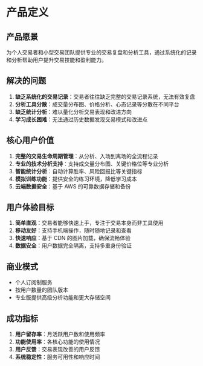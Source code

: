 # 产品定义

## 产品愿景
为个人交易者和小型交易团队提供专业的交易复盘和分析工具，通过系统化的记录和分析帮助用户提升交易技能和盈利能力。

## 解决的问题
1. **缺乏系统化的交易记录**：交易者往往缺乏完整的交易记录系统，无法有效复盘
2. **分析工具分散**：成交量分布图、价格分析、心态记录等分散在不同平台
3. **缺乏统计分析**：难以量化分析交易表现和改进方向
4. **学习成长困难**：无法通过历史数据发现交易模式和改进点

## 核心用户价值
1. **完整的交易生命周期管理**：从分析、入场到离场的全流程记录
2. **专业的技术分析支持**：支持成交量分布图、关键价格位等专业分析
3. **智能统计分析**：自动计算胜率、风险回报比等关键指标
4. **模拟训练功能**：提供安全的练习环境，降低学习成本
5. **云端数据安全**：基于 AWS 的可靠数据存储和备份

## 用户体验目标
1. **简单直观**：交易者能够快速上手，专注于交易本身而非工具使用
2. **移动友好**：支持手机端操作，随时随地记录和查看
3. **快速响应**：基于 CDN 的图片加载，确保流畅体验
4. **数据安全**：用户数据完全隔离，支持多重身份验证

## 商业模式
- 个人订阅制服务
- 按用户数量的团队版本
- 专业版提供高级分析功能和更大存储空间

## 成功指标
1. **用户留存率**：月活跃用户数和使用频率
2. **功能使用率**：各核心功能的使用情况
3. **用户反馈**：交易表现改善的用户反馈
4. **系统稳定性**：服务可用性和响应时间